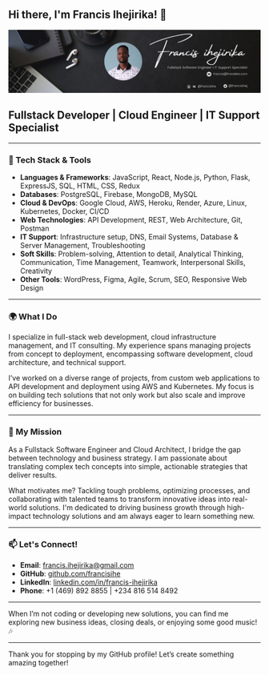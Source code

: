 ## Hi there, I'm Francis Ihejirika! 👋

<!--
**francisihe/francisihe** is a ✨ _special_ ✨ repository because its `README.md` (this file) appears on your GitHub profile.

Here are some ideas to get you started:

- 🔭 I’m currently working on ...
- 🌱 I’m currently learning ...
- 👯 I’m looking to collaborate on ...
- 🤔 I’m looking for help with ...
- 💬 Ask me about ...
- 📫 How to reach me: ...
- 😄 Pronouns: ...
- ⚡ Fun fact: ...
-->

![My Profile Picture](https://raw.githubusercontent.com/francisihe/francisihe/main/Francis%20-%20LinkedIn%20Header.png)

## Fullstack Developer | Cloud Engineer | IT Support Specialist

---

### 🔧 Tech Stack & Tools

- **Languages & Frameworks**: JavaScript, React, Node.js, Python, Flask, ExpressJS, SQL, HTML, CSS, Redux
- **Databases**: PostgreSQL, Firebase, MongoDB, MySQL
- **Cloud & DevOps**: Google Cloud, AWS, Heroku, Render, Azure, Linux, Kubernetes, Docker, CI/CD
- **Web Technologies**: API Development, REST, Web Architecture, Git, Postman
- **IT Support**: Infrastructure setup, DNS, Email Systems, Database & Server Management, Troubleshooting
- **Soft Skills**: Problem-solving, Attention to detail, Analytical Thinking, Communication, Time Management, Teamwork, Interpersonal Skills, Creativity
- **Other Tools**: WordPress, Figma, Agile, Scrum, SEO, Responsive Web Design

---

### 🌍 What I Do

I specialize in full-stack web development, cloud infrastructure management, and IT consulting. My experience spans managing projects from concept to deployment, encompassing software development, cloud architecture, and technical support.

I’ve worked on a diverse range of projects, from custom web applications to API development and deployment using AWS and Kubernetes. My focus is on building tech solutions that not only work but also scale and improve efficiency for businesses.

---

### 🚀 My Mission

As a Fullstack Software Engineer and Cloud Architect, I bridge the gap between technology and business strategy. I am passionate about translating complex tech concepts into simple, actionable strategies that deliver results.

What motivates me? Tackling tough problems, optimizing processes, and collaborating with talented teams to transform innovative ideas into real-world solutions. I'm dedicated to driving business growth through high-impact technology solutions and am always eager to learn something new.

---

### 📫 Let's Connect!

- **Email**: [francis.ihejirika@gmail.com](mailto:francis.ihejirika@gmail.com)
- **GitHub**: [github.com/francisihe](https://github.com/francisihe)
- **LinkedIn**: [linkedin.com/in/francis-ihejirika](https://linkedin.com/in/francis-ihejirika)
- **Phone**: +1 (469) 892 8855 | +234 816 514 8492

---

When I’m not coding or developing new solutions, you can find me exploring new business ideas, closing deals, or enjoying some good music! 🎶

---

Thank you for stopping by my GitHub profile! Let’s create something amazing together!
